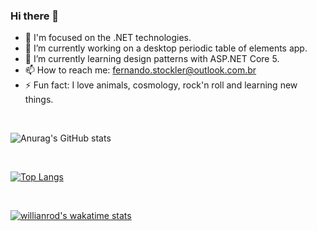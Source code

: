 ### Hi there 👋

<!--
**fernandostockler/fernandostockler** is a ✨ _special_ ✨ repository because its `README.md` (this file) appears on your GitHub profile.

Here are some ideas to get you started:-->
- 👨 I'm focused on the .NET technologies.
- 🔭 I’m currently working on a desktop periodic table of elements app.
- 🌱 I’m currently learning design patterns with ASP.NET Core 5.
- 📫 How to reach me: fernando.stockler@outlook.com.br
- ⚡ Fun fact: I love animals, cosmology, rock'n roll and learning new things.

<br/>

![Anurag's GitHub stats](https://github-readme-stats.vercel.app/api?username=fernandostockler&show_icons=true&theme=merko&count_private=true)


<br/>

[![Top Langs](https://github-readme-stats.vercel.app/api/top-langs/?username=fernandostockler&theme=merko)](https://github.com/anuraghazra/github-readme-stats)

<br/>

[![willianrod's wakatime stats](https://github-readme-stats.vercel.app/api/wakatime?username=@fernandostockler&theme=merko)](https://github.com/anuraghazra/github-readme-stats)
